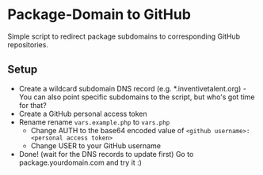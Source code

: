 # Package-Domain to GitHub

Simple script to redirect package subdomains to corresponding GitHub repositories.  


## Setup
* Create a wildcard subdomain DNS record (e.g. *.inventivetalent.org) - You can also point specific subdomains to the script, but who's got time for that?
* Create a GitHub personal access token
* Rename rename `vars.example.php` to `vars.php` 
  * Change AUTH to the base64 encoded value of `<github username>:<personal access token>`
  * Change USER to your GitHub username
* Done! (wait for the DNS records to update first) Go to package.yourdomain.com and try it :) 
